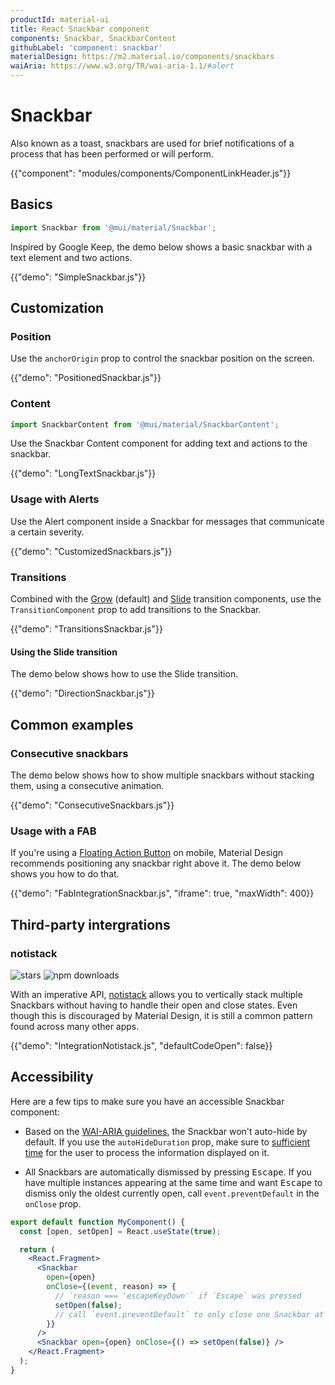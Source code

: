 ```yaml
---
productId: material-ui
title: React Snackbar component
components: Snackbar, SnackbarContent
githubLabel: 'component: snackbar'
materialDesign: https://m2.material.io/components/snackbars
waiAria: https://www.w3.org/TR/wai-aria-1.1/#alert
---
```


# Snackbar

<p class="description">Also known as a toast, snackbars are used for brief notifications of a process that has been performed or will perform.</p>

{{"component": "modules/components/ComponentLinkHeader.js"}}

## Basics

```jsx
import Snackbar from '@mui/material/Snackbar';
```

Inspired by Google Keep, the demo below shows a basic snackbar with a text element and two actions.

{{"demo": "SimpleSnackbar.js"}}

## Customization

### Position

Use the `anchorOrigin` prop to control the snackbar position on the screen.

{{"demo": "PositionedSnackbar.js"}}

### Content

```jsx
import SnackbarContent from '@mui/material/SnackbarContent';
```

Use the Snackbar Content component for adding text and actions to the snackbar.

{{"demo": "LongTextSnackbar.js"}}

### Usage with Alerts

Use the Alert component inside a Snackbar for messages that communicate a certain severity.

{{"demo": "CustomizedSnackbars.js"}}

### Transitions

Combined with the [Grow](/material-ui/transitions/#grow) (default) and [Slide](/material-ui/transitions/#slide) transition components, use the `TransitionComponent` prop to add transitions to the Snackbar.

{{"demo": "TransitionsSnackbar.js"}}

#### Using the Slide transition

The demo below shows how to use the Slide transition.

{{"demo": "DirectionSnackbar.js"}}

## Common examples

### Consecutive snackbars

The demo below shows how to show multiple snackbars without stacking them, using a consecutive animation.

{{"demo": "ConsecutiveSnackbars.js"}}

### Usage with a FAB

If you're using a [Floating Action Button](/material-ui/react-floating-action-button/) on mobile, Material Design recommends positioning any snackbar right above it.
The demo below shows you how to do that.

{{"demo": "FabIntegrationSnackbar.js", "iframe": true, "maxWidth": 400}}

## Third-party intergrations

### notistack

![stars](https://img.shields.io/github/stars/iamhosseindhv/notistack.svg?style=social&label=Star)
![npm downloads](https://img.shields.io/npm/dm/notistack.svg)

With an imperative API, [notistack](https://github.com/iamhosseindhv/notistack) allows you to vertically stack multiple Snackbars without having to handle their open and close states.
Even though this is discouraged by Material Design, it is still a common pattern found across many other apps.

{{"demo": "IntegrationNotistack.js", "defaultCodeOpen": false}}

## Accessibility

Here are a few tips to make sure you have an accessible Snackbar component:

- Based on the [WAI-ARIA guidelines](https://www.w3.org/TR/wai-aria-1.1/#alert), the Snackbar won't auto-hide by default.
  If you use the `autoHideDuration` prop, make sure to [sufficient time](https://www.w3.org/TR/UNDERSTANDING-WCAG20/time-limits.html) for the user to process the information displayed on it.

- All Snackbars are automatically dismissed by pressing <kbd class="key">Escape</kbd>. If you have multiple instances appearing at the same time and want <kbd class="key">Escape</kbd> to dismiss only the oldest currently open, call `event.preventDefault` in the `onClose` prop.

```jsx
export default function MyComponent() {
  const [open, setOpen] = React.useState(true);

  return (
    <React.Fragment>
      <Snackbar
        open={open}
        onClose={(event, reason) => {
          // `reason === 'escapeKeyDown'` if `Escape` was pressed
          setOpen(false);
          // call `event.preventDefault` to only close one Snackbar at a time.
        }}
      />
      <Snackbar open={open} onClose={() => setOpen(false)} />
    </React.Fragment>
  );
}
```
